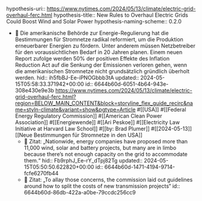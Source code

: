 hypothesis-uri:: https://www.nytimes.com/2024/05/13/climate/electric-grid-overhaul-ferc.html
hypothesis-title:: New Rules to Overhaul Electric Grids Could Boost Wind and Solar Power
hypothesis-naming-scheme:: 0.2.0

- 📝 Die amerikanische Behörde zur Energie-Regulierung hat die Bestimmungen für Stromnetze radikal reformiert, um die Produktion erneuerbarer Energien zu fördern. Unter anderem müssen Netzbetreiber für den voraussichtlichen Bedarf in 20 Jahren planen. Einem neuen Report zufolge werden 50% der positiven Effekte des Inflation Reduction Act auf die Senkung der Emissionen verloren gehen, wenn die amerikanischen Stromnetze nicht grundsätzlich gründlich überholt werden.
  hid:: ih5fbBJ-Ee-iPNOGbbb3tA
  updated:: 2024-05-15T05:58:33.371942+00:00
  id:: 6644b60d-6051-4b64-943e-308e430e9e3b
  https://www.nytimes.com/2024/05/13/climate/electric-grid-overhaul-ferc.html?region=BELOW_MAIN_CONTENT&block=storyline_flex_guide_recirc&name=styln-climate&variant=show&pgtype=Article #[[USA]] #[[Federal Energy Regulatory Commission]] #[[American Clean Power Association]] #[[Energiewende]] #[[Ari Peskoe]] #[[Electricity Law Initiative at Harvard Law School]] #[[by: Brad Plumer]] #[[2024-05-13]] [[Neue Bestimmungen für Stromnetze in den USA]]
	- 📌 Zitat: „Nationwide, energy companies have proposed more than 11,000 wind, solar and battery projects, but many are in limbo because there’s not enough capacity on the grid to accommodate them.“
	  hid:: Fb9rphJ_Ee-rY_dTpj82Tg
	  updated:: 2024-05-15T05:50:50.622820+00:00
	  id:: 6644b60d-1471-4194-9714-fcfe6270fb44
	- 📌 Zitat: „To allay those concerns, the commission laid out guidelines around how to split the costs of new transmission projects“
	  id:: 6644b60d-86db-422a-a0be-79ccdc256cc9